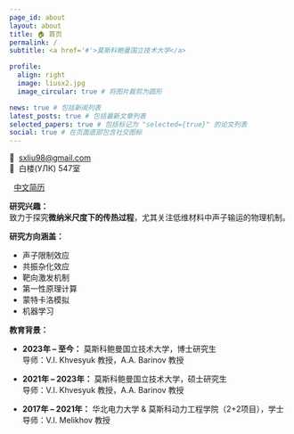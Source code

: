```yaml
---
page_id: about
layout: about
title: 🏠 首页
permalink: /
subtitle: <a href='#'>莫斯科鲍曼国立技术大学</a>

profile:
  align: right
  image: liusx2.jpg
  image_circular: true # 将图片裁剪为圆形

news: true # 包括新闻列表
latest_posts: true # 包括最新文章列表
selected_papers: true # 包括标记为 "selected={true}" 的论文列表
social: true # 在页面底部包含社交图标
---
```


📧  [sxliu98@gmail.com](mailto:sxliu98@gmail.com)  
📍  白楼(УЛК) 547室 


<i class="fas fa-file-pdf"></i>  <a href="https://lyushisyan.github.io/assets/pdf/en-US/CV_LIU_ZH.pdf">中文简历</a>

**研究兴趣：**  
致力于探究**微纳米尺度下的传热过程**，尤其关注低维材料中声子输运的物理机制。

**研究方向涵盖：** 
- 声子限制效应 
- 共振杂化效应
- 靶向激发机制
- 第一性原理计算
- 蒙特卡洛模拟
- 机器学习 

**教育背景：**  
- **2023年 – 至今：** 莫斯科鲍曼国立技术大学，博士研究生  
  导师：V.I. Khvesyuk 教授，A.A. Barinov 教授

- **2021年 – 2023年：** 莫斯科鲍曼国立技术大学，硕士研究生  
  导师：V.I. Khvesyuk 教授，A.A. Barinov 教授

- **2017年 – 2021年：** 华北电力大学 & 莫斯科动力工程学院（2+2项目），学士  
  导师：V.I. Melikhov 教授

